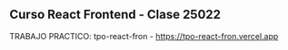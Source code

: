 ## Curso React Frontend - Clase 25022

TRABAJO PRACTICO: tpo-react-fron - https://tpo-react-fron.vercel.app

